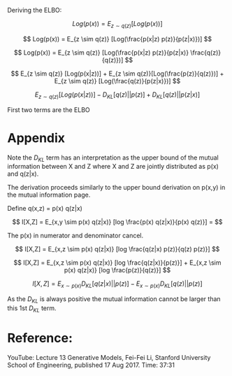 Deriving the ELBO:


$$
Log(p(x)) = E_{z \sim q(z)} [Log(p(x))]
$$

$$
Log(p(x)) = E_{z \sim q(z)} [Log(\frac{p(x|z) p(z)}{p(z|x)})]
$$

$$
Log(p(x)) = E_{z \sim q(z)} [Log(\frac{p(x|z) p(z)}{p(z|x)} \frac{q(z)}{q(z)})]
$$

$$
E_{z \sim q(z)} [Log(p(x|z))] + E_{z \sim q(z)}[Log(\frac{p(z)}{q(z)})] + E_{z \sim q(z)} [Log(\frac{q(z)}{p(z|x)})]
$$

$$
E_{z \sim q(z)} [Log(p(x|z))] - D_{KL}[q(z)||p(z)] + D_{KL}[q(z)||p(z|x
)]
$$


First two terms are the ELBO


# Appendix


Note the $D_{KL}$ term has an interpretation as the upper bound of the mutual information between X and Z where X and Z are jointly distributed as p(x) and q(z|x).

The derivation proceeds similarly to the upper bound derivation on p(x,y) in the mutual information page.

Define q(x,z) = p(x) q(z|x)

$$
I[X,Z] = E_{x,y \sim p(x) q(z|x)} [log \frac{p(x) q(z|x)}{p(x) q(z)}] = 
$$

The p(x) in numerator and denominator cancel.

$$
I[X,Z] = E_{x,z \sim p(x) q(z|x)} [log \frac{q(z|x) p(z)}{q(z) p(z)}]
$$

$$
I[X,Z] = E_{x,z \sim p(x) q(z|x)} [log \frac{q(z|x)}{p(z)}] + E_{x,z \sim p(x) q(z|x)} [log \frac{p(z)}{q(z)}]
$$

$$
I[X,Z] = E_{x \sim p(x)} D_{KL}[q(z|x)||p(z)] - E_{x \sim p(x)} D_{KL}[q(z)||p(z)]
$$

As the $D_{KL}$ is always positive the mutual information cannot be larger than this 1st $D_{KL}$ term.


# Reference:

YouTube: Lecture 13 Generative Models, Fei-Fei Li, Stanford University 
School of Engineering, published 17 Aug 2017. Time: 37:31
